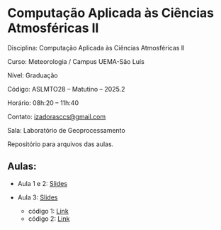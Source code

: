 # Computação Aplicada às Ciências Atmosféricas II

Disciplina: Computação Aplicada às Ciências Atmosféricas II

Curso: Meteorologia / Campus UEMA-São Luís

Nível: Graduação

Código: ASLMTO28 – Matutino – 2025.2

Horário: 08h:20 – 11h:40

Contato: izadorasccs@gmail.com

Sala: Laboratório de Geoprocessamento

Repositório para arquivos das aulas.

## Aulas:

- Aula 1 e 2: [Slides](https://www.canva.com/design/DAGxTTODSqc/aGIlhRbwdChXHj7bEG4ENA/edit?utm_content=DAGxTTODSqc&utm_campaign=designshare&utm_medium=link2&utm_source=sharebutton)
  
- Aula 3: [Slides]()
  - código 1: [Link](https://colab.research.google.com/drive/15cfirlhO5UW0CxAsqpm7ytFA5b_1zrCE?authuser=1#scrollTo=RLpES8pOcDVo)
  - código 2: [Link](https://colab.research.google.com/drive/1RUNdt1Uz1DaS7axaTXi6pHOtajBrpORu?authuser=1)
  
